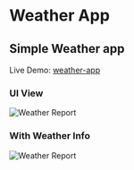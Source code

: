 # Weather App

## Simple Weather app 

Live Demo: [weather-app](https://rdinesh1667.github.io/weather-app/)  

### UI View
![Weather Report](https://raw.github.com/Rdinesh1667/weather-app/master/src/images/weather-app-1.png)  

### With Weather Info
![Weather Report](https://raw.github.com/Rdinesh1667/weather-app/master/src/images/weather-app-2.png)  
